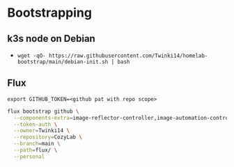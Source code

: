 # Bootstrapping

## k3s node on Debian
- `wget -qO- https://raw.githubusercontent.com/Twinki14/homelab-bootstrap/main/debian-init.sh | bash`

## Flux
```
export GITHUB_TOKEN=<github pat with repo scope>
```

```bash
flux bootstrap github \
  --components-extra=image-reflector-controller,image-automation-controller \
  --token-auth \
  --owner=Twinki14 \
  --repository=CozyLab \
  --branch=main \
  --path=flux/ \
  --personal
```